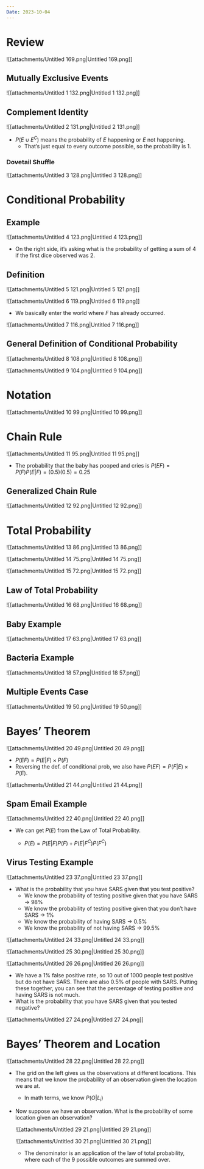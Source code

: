 ```yaml
---
Date: 2023-10-04
---
```

# Review

![[attachments/Untitled 169.png|Untitled 169.png]]

## Mutually Exclusive Events

![[attachments/Untitled 1 132.png|Untitled 1 132.png]]

## Complement Identity

![[attachments/Untitled 2 131.png|Untitled 2 131.png]]

- $P(E \cup E^C)$﻿ means the probability of $E$﻿ happening or $E$﻿ not happening.
    - That’s just equal to every outcome possible, so the probability is $1$﻿.

### Dovetail Shuffle

![[attachments/Untitled 3 128.png|Untitled 3 128.png]]

# Conditional Probability

## Example

![[attachments/Untitled 4 123.png|Untitled 4 123.png]]

- On the right side, it’s asking what is the probability of getting a sum of $4$﻿ if the first dice observed was $2$﻿.

## Definition

![[attachments/Untitled 5 121.png|Untitled 5 121.png]]

![[attachments/Untitled 6 119.png|Untitled 6 119.png]]

- We basically enter the world where $F$﻿ has already occurred.

![[attachments/Untitled 7 116.png|Untitled 7 116.png]]

## General Definition of Conditional Probability

![[attachments/Untitled 8 108.png|Untitled 8 108.png]]

![[attachments/Untitled 9 104.png|Untitled 9 104.png]]

# Notation

![[attachments/Untitled 10 99.png|Untitled 10 99.png]]

# Chain Rule

![[attachments/Untitled 11 95.png|Untitled 11 95.png]]

- The probability that the baby has pooped and cries is $P(EF) = P(F)P(E | F) = (0.5)(0.5) = 0.25$﻿

## Generalized Chain Rule

![[attachments/Untitled 12 92.png|Untitled 12 92.png]]

# Total Probability

![[attachments/Untitled 13 86.png|Untitled 13 86.png]]

![[attachments/Untitled 14 75.png|Untitled 14 75.png]]

![[attachments/Untitled 15 72.png|Untitled 15 72.png]]

## Law of Total Probability

![[attachments/Untitled 16 68.png|Untitled 16 68.png]]

## Baby Example

![[attachments/Untitled 17 63.png|Untitled 17 63.png]]

## Bacteria Example

![[attachments/Untitled 18 57.png|Untitled 18 57.png]]

## Multiple Events Case

![[attachments/Untitled 19 50.png|Untitled 19 50.png]]

# Bayes’ Theorem

![[attachments/Untitled 20 49.png|Untitled 20 49.png]]

- $P(EF) = P(E|F) \times P(F)$﻿
- Reversing the def. of conditional prob, we also have $P(EF) = P(F|E) \times P(E)$﻿.

![[attachments/Untitled 21 44.png|Untitled 21 44.png]]

## Spam Email Example

![[attachments/Untitled 22 40.png|Untitled 22 40.png]]

- We can get $P(E)$﻿ from the Law of Total Probability.
    
    - $P(E) = P(E|F)P(F) + P(E|F^C)P(F^C)$﻿
    

## Virus Testing Example

![[attachments/Untitled 23 37.png|Untitled 23 37.png]]

- What is the probability that you have SARS given that you test positive?
    - We know the probability of testing positive given that you have SARS → 98%
    - We know the probability of testing positive given that you don’t have SARS → 1%
    - We know the probability of having SARS → 0.5%
    - We know the probability of not having SARS → 99.5%

![[attachments/Untitled 24 33.png|Untitled 24 33.png]]

![[attachments/Untitled 25 30.png|Untitled 25 30.png]]

![[attachments/Untitled 26 26.png|Untitled 26 26.png]]

- We have a 1% false positive rate, so 10 out of 1000 people test positive but do not have SARS. There are also 0.5% of people with SARS. Putting these together, you can see that the percentage of testing positive and having SARS is not much.
- What is the probability that you have SARS given that you tested negative?

![[attachments/Untitled 27 24.png|Untitled 27 24.png]]

# Bayes’ Theorem and Location

![[attachments/Untitled 28 22.png|Untitled 28 22.png]]

- The grid on the left gives us the observations at different locations. This means that we know the probability of an observation given the location we are at.
    - In math terms, we know $P(O|L_i)$﻿
- Now suppose we have an observation. What is the probability of some location given an observation?
    
    ![[attachments/Untitled 29 21.png|Untitled 29 21.png]]
    
    ![[attachments/Untitled 30 21.png|Untitled 30 21.png]]
    
    - The denominator is an application of the law of total probability, where each of the 9 possible outcomes are summed over.